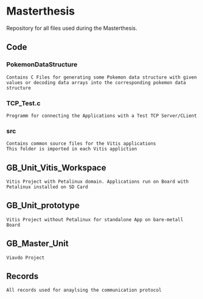 # Masterthesis
Repository for all files used during the Masterthesis.

## Code
### PokemonDataStructure
    Contains C Files for generating some Pokemon data structure with given values or decoding data arrays into the corresponding pokemon data structure
### TCP_Test.c
    Programm for connecting the Applications with a Test TCP Server/CLient
### src
    Contains common source files for the Vitis applications
    This folder is imported in each Vitis appliction
## GB_Unit_Vitis_Workspace
    Vitis Project with Petalinux domain. Applications run on Board with Petalinux installed on SD Card
## GB_Unit_prototype
    Vitis Project without Petalinux for standalone App on bare-metall Board   

## GB_Master_Unit
    Viavdo Project

## Records
    All records used for anaylsing the communication protocol
